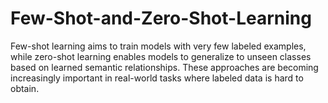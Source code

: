 # Few-Shot-and-Zero-Shot-Learning
Few-shot learning aims to train models with very few labeled examples, while zero-shot learning enables models to generalize to unseen classes based on learned semantic relationships. These approaches are becoming increasingly important in real-world tasks where labeled data is hard to obtain.
